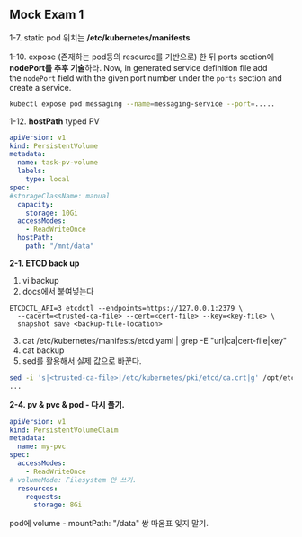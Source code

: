 ## Mock Exam 1
1-7. static pod 위치는 **/etc/kubernetes/manifests**

1-10. expose (존재하는 pod등의 resource를 기반으로) 한 뒤 ports section에 **nodePort를 추후 기술**하라.
Now, in generated service definition file add the `nodePort` field with the given port number under the `ports` section and create a service.
```sh
kubectl expose pod messaging --name=messaging-service --port=.....
```

1-12. **hostPath** typed PV
```yaml
apiVersion: v1
kind: PersistentVolume
metadata:
  name: task-pv-volume
  labels:
    type: local
spec:
#storageClassName: manual
  capacity:
    storage: 10Gi
  accessModes:
    - ReadWriteOnce
  hostPath:
    path: "/mnt/data"
```

**2-1. ETCD back up**

1. vi backup
2. docs에서 붙여넣는다
```shell
ETCDCTL_API=3 etcdctl --endpoints=https://127.0.0.1:2379 \
  --cacert=<trusted-ca-file> --cert=<cert-file> --key=<key-file> \
  snapshot save <backup-file-location>
```
3. cat /etc/kubernetes/manifests/etcd.yaml | grep -E "url|ca|cert-file|key"
4. cat backup
5. sed를 활용해서 실제 값으로 바꾼다.
```sh
sed -i 's|<trusted-ca-file>|/etc/kubernetes/pki/etcd/ca.crt|g' /opt/etcd-backup.db
...
```

**2-4. pv & pvc & pod - 다시 풀기.**
```yaml
apiVersion: v1
kind: PersistentVolumeClaim
metadata:
  name: my-pvc
spec:
  accessModes:
    - ReadWriteOnce
# volumeMode: Filesystem 안 쓰기.
  resources:
    requests:
      storage: 8Gi
```

pod에 volume - mountPath: "/data" 
쌍 따옴표 잊지 말기.